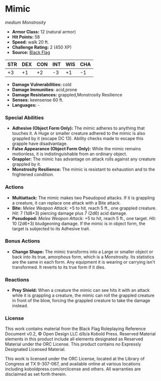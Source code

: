 # Mimic

*medium* *Monstrosity*

- **Armor Class:** 12 (natural armor)
- **Hit Points:** 58 
- **Speed:** walk 20 ft.
- **Challenge Rating:** 2 (450 XP)
- **Source:** [Black Flag](https://koboldpress.com/kpstore/product/tovrpg-pg-mv/)

| STR | DEX | CON | INT | WIS | CHA |
| --- | --- | --- | --- | --- | --- |
| +3 | +1 | +2 | -3 | +1 | -1 |

- **Damage Vulnerabilities:** cold
- **Damage Immunities:** acid,prone
- **Damage Resistances:** grappled,Monstrosity Resilience
- **Senses:** keensense 60 ft.
- **Languages:** -

### Special Abilities

- **Adhesive (Object Form Only):** The mimic adheres to anything that touches it. A Huge or smaller creature adhered to the mimic is also grappled by it (escape DC 13). Ability checks made to escape this grapple have disadvantage.
- **False Appearance (Object Form Only):** While the mimic remains motionless, it is indistinguishable from an ordinary object.
- **Grappler:** The mimic has advantage on attack rolls against any creature grappled by it.
- **Monstrosity Resilience:** The mimic is resistant to exhaustion and to the frightened condition.

### Actions

- **Multiattack:** The mimic makes two Pseudopod attacks. If it is grappling a creature, it can replace one attack with a Bite attack.
- **Bite:** _Melee Weapon Attack:_ +5 to hit, reach 5 ft., one grappled creature. _Hit:_ 7 (1d8+3) piercing damage plus 7 (2d6) acid damage.
- **Pseudopod:** _Melee Weapon Attack:_ +5 to hit, reach 5 ft., one target. _Hit:_ 10 (2d6+3) bludgeoning damage. If the mimic is in object form, the target is subjected to its Adhesive trait.

### Bonus Actions

- **Change Shape:** The mimic transforms into a Large or smaller object or back into its true, amorphous form, which is a Monstrosity. Its statistics are the same in each form. Any equipment it is wearing or carrying isn't transformed. It reverts to its true form if it dies.

### Reactions

- **Prey Shield:** When a creature the mimic can see hits it with an attack while it is grappling a creature, the mimic can roll the grappled creature in front of the blow, forcing the grappled creature to take the damage instead.


### License

This work contains material from the Black Flag Roleplaying Reference Document v0.2, © Open Design LLC d/b/a Kobold Press. Reserved Material elements in this product include all elements designated as Reserved Material under the ORC License. This product contains no Expressly Designated Licensed Material.

This work is licensed under the ORC License, located at the Library of Congress at TX 9-307-067, and available online at various locations including koboldpress.com/orclicense and others. All warranties are disclaimed as set forth therein.
